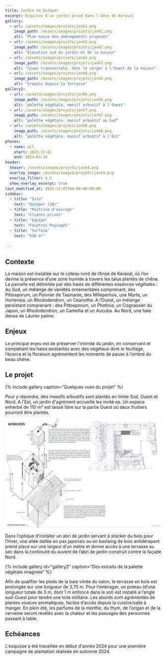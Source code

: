 ```yaml
---
title: Jardin de Quimper
excerpt: Esquisse d'un jardin privé dans l'Anse de Keraval
gallery:
  - url: /assets/images/projets/jank1.png
    image_path: /assets/images/projets/jank1.png
    alt: "Plan masse des aménagements proposés"
  - url: /assets/images/projets/jank2.png
    image_path: /assets/images/projets/jank2.png
    alt: "Elevation sud du jardin et de la maison"
  - url: /assets/images/projets/jank3.png
    image_path: /assets/images/projets/jank3.png
    alt: "Coupe transversale, dans le verger à l'Ouest de la maison"
  - url: /assets/images/projets/jank4.png
    image_path: /assets/images/projets/jank4.png
    alt: "Croquis depuis la terrasse" 
gallery2:
  - url: /assets/images/projets/jank6.png
    image_path: /assets/images/projets/jank6.png
    alt: "palette végétale, massif arbustif à l'Ouest"
  - url: /assets/images/projets/jank7.png
    image_path: /assets/images/projets/jank7.png
    alt: "palette végétale, massif arbustif au Sud"
  - url: /assets/images/projets/jank8.png
    image_path: /assets/images/projets/jank8.png
    alt: "palette végétale, massif arbustif à l'Est"
phases:
  - name: all
    start: 2023-12-01
    end: 2024-03-30
header:
  teaser: /assets/images/projets/jank4.png
  overlay_image: /assets/images/projets/jank4.png
  overlay_filter: 0.5
  show_overlay_excerpt: true
last_modified_at: 2023-12-03T00:00:00-00:00
sidebar:
  - title: "Site"
    text: "Quimper (29)"
  - title: "Maîtrise d'ouvrage"
    text: "Clients privés"
  - title: "Equipe"
    text: "Facettes Paysages"
  - title: "Surface"
    text: "530 m²"

---
```

## Contexte

La maison est installée sur le coteau nord de l’Anse de Keraval, où l’on devine la présence d’une zone humide à travers les talus plantés de chêne.
La parcelle est délimitée par des haies de différentes essences végétales :
Au Sud, un mélange de variétés ornementales comprenant, des Pittosporum, un Poivrier de Tasmanie, des Millepertuis, une Myrte, un Hortensia, un Rhododendron, un Ceanothe.
A l’Ouest, un mélange persistant comprenant : des Pittosporum, un Photinia, un Cognassier du Japon, un Rhododendron, un Camellia et un Aucuba.
Au Nord, une haie dense de Laurier palme.


## Enjeux

Le principal enjeu est de préserver l'intimité du jardin, en conservant et complétant les haies existantes avec des végétaux dont le feuillage, l’écorce et la floraison agrémentent les moments de pause à l’ombre du beau chêne.

## Le projet

{% include gallery caption="Quelques vues du projet" %}

Pour y répondre, des massifs arbustifs sont plantés en limite Sud, Ouest et Nord. A l'Est, un jardin d'agrément accueille les invité·es.
Un espace enherbé de 110 m² est laissé libre sur la partie Ouest où deux fruitiers pourront être plantés.

![axonométrie présentant la construction et l'installation d'un abri en bois avec récupérateur d'eau de pluie](/assets/images/projets/jank5.png)

Dans l’optique d’installer un abri de jardin servant à stocker du bois pour l’hiver, une allée dallée en pas japonais ou en bastaing de bois antidérapant prend place sur une largeur d’un mètre et donne accès à une terrasse au sec dans la continuité du auvent de l’abri de jardin construit contre la façade Nord.

{% include gallery id="gallery2" caption="Des extraits de la palette végétale imaginée" %}

Afin de qualifier les pieds de la baie vitrée du salon, la terrasse en bois est prolongée sur une longueur de 3,70 m. Pour l’ombrager, un poteau (d’une longueur totale de 3 m, dont 1 m enfoncé dans le sol) est installé à l’angle sud-Ouest pour tendre une toile militaire. 
Les abords sont agrémentés de plantes vivaces aromatiques, faciles d’accès depuis la cuisine/salle à manger. En plein été, les parfums de la menthe, du thym, de l’origan et de la verveine seront révélés avec la chaleur et les passages des personnes passant à table.

## Echéances

L'esquisse a été travaillée en début d'année 2024 pour une première campagne de plantation réalisée en automne 2024.
